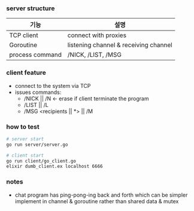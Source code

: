 ### server structure 
|기능|설명|
|---|---|
TCP client | connect with proxies|
Goroutine | listening channel & receiving channel|
process command | /NICK, /LIST, /MSG |

### client feature
- connect to the system via TCP 
- issues commands:
    - /NICK <nickname> || /N <- erase if client terminate the program 
    - /LIST || /L
    - /MSG <recipients || *> <message> || /M

### how to test

```bash
# server start
go run server/server.go

# client start
go run client/go_client.go
elixir dumb_client.ex localhost 6666
```

### notes
- chat program has ping-pong-ing back and forth which can be simpler implement in channel & goroutine rather than shared data & mutex
